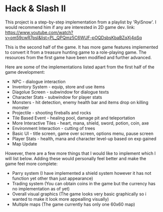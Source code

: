 # Hack & Slash II

This project is a step-by-step implementation from a playlist by 'RyiSnow'. I would recommend him if any are interested in 2D game dev.
link: https://www.youtube.com/watch?v=om59cwR7psI&list=PL_QPQmz5C6WUF-pOQDsbsKbaBZqXj4qSq

This is the second half of the game. It has more game features implemented to convert it from a treasure hunting game
to a role-playing game. The resources from the first game have been modified and further advanced.

Here are some of the implementations listed apart from the first half of the game development:
- NPC - dialogue interaction
- Inventory System - equip, store and use items
- Diagolue Screen - subwindow for dialogue texts
- Character Stats - subwindow for player stats
- Monsters - hit detection, enemy health bar and items drop on killing monster
- Projectile - shooting fireballs and rocks
- Tile Based Event - healing pool, damage pit and teleportation
- More Interactive Tiles - heart, mana, shield, sword, potion, coin, axe
- Environment Interaction - cutting of trees
- Basic UI - title screen, game over screen, options menu, pause screen
- Player Stats - health, mana and character level-up based on exp gained
- Map Update


However, there are a few more things that I would like to implement which I will list below. Adding these would personally
feel better and make the game feel more complete:
- Parry system (I have implemented a shield system however it has not function yet other than just appearance)
- Trading system (You can obtain coins in the game but the currency has no implementation as of yet)
- Overall visual graphics (The game looks very basic graphically so i wanted to make it look more appealling visually)
- Multiple maps (The game currently has only one 60x60 map)
